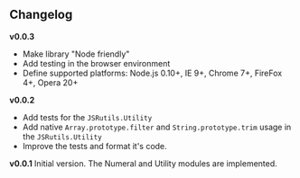 Changelog
----------

**v0.0.3**
 * Make library "Node friendly"
 * Add testing in the browser environment
 * Define supported platforms: Node.js 0.10+, IE 9+, Chrome 7+, FireFox 4+, Opera 20+

**v0.0.2**
 * Add tests for the `JSRutils.Utility`
 * Add native `Array.prototype.filter` and `String.prototype.trim` usage in the `JSRutils.Utility`
 * Improve the tests and format it's code.

**v0.0.1**
Initial version. The Numeral and Utility modules are implemented.

